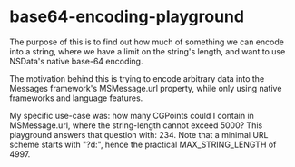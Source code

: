 # base64-encoding-playground

The purpose of this is to find out how much of something we can encode into a string, where we have a limit on the string's length, and want to use NSData's native base-64 encoding.

The motivation behind this is trying to encode arbitrary data into the Messages framework's MSMessage.url property, while only using native frameworks and language features.

My specific use-case was: how many CGPoints could I contain in MSMessage.url, where the string-length cannot exceed 5000? This playground answers that question with: 234. Note that a minimal URL scheme starts with "?d:", hence the practical MAX_STRING_LENGTH of 4997.
